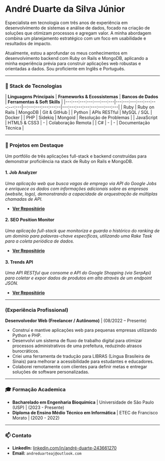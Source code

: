 # André Duarte da Silva Júnior

Especialista em tecnologia com três anos de experiência em desenvolvimento de sistemas e análise de dados, focado na criação de soluções que otimizam processos e agregam valor. A minha abordagem combina um planejamento estratégico com um foco em usabilidade e resultados de impacto.

Atualmente, estou a aprofundar os meus conhecimentos em desenvolvimento backend com Ruby on Rails e MongoDB, aplicando a minha experiência prévia para construir aplicações web robustas e orientadas a dados. Sou proficiente em Inglês e Português.

---

### 💼 Stack de Tecnologias

| **Linguagens Principais** | **Frameworks & Ecossistemas** | **Bancos de Dados** | **Ferramentas & Soft Skills** |
|---:---:---:---:---:---:---|---:---:---:---:---:---:---:---|--:---:---:---:---:--|---:---:---:---:---:---:---:---|
|           Ruby            |          Ruby on Rails        |       MongoDB       |         Git & GitHub          |
|          Python           |          APIs RESTful         |      MySQL / SQL    |           Docker              |
|           PHP             |            Sidekiq            |       Mongoid       |    Resolução de Problemas     |
|        JavaScript         |          HTML5 & CSS3         |          -          |      Colaboração Remota       |
|           C#              |               -               |          -          |     Documentação Técnica      |

---

### 🚀 Projetos em Destaque

Um portfólio de três aplicações full-stack e backend construídas para demonstrar proficiência na stack de Ruby on Rails e MongoDB.

#### 1. Job Analyzer
*Uma aplicação web que busca vagas de emprego via API do Google Jobs e enriquece os dados com informações adicionais sobre as empresas (website, logo), demonstrando a capacidade de orquestração de múltiplas chamadas de API.*
* **[Ver Repositório](https://github.com/ADSJ-code/job-analyzer)**

#### 2. SEO Position Monitor
*Uma aplicação full-stack que monitoriza e guarda o histórico do ranking de um domínio para palavras-chave específicas, utilizando uma Rake Task para a coleta periódica de dados.*
* **[Ver Repositório](https://github.com/ADSJ-code/seo-monitor)**

#### 3. Trends API
*Uma API RESTful que consome a API do Google Shopping (via SerpApi) para coletar e expor dados de produtos em alta através de um endpoint JSON.*
* **[Ver Repositório](https://github.com/ADSJ-code/trends_api)**

---

### (Experiência Profissional)

**Desenvolvedor Web (Freelancer / Autônomo)** | (08/2022 – Presente)
* Construí e mantive aplicações web para pequenas empresas utilizando Python e PHP.
* Desenvolvi um sistema de fluxo de trabalho digital para otimizar processos administrativos de uma prefeitura, reduzindo atrasos burocráticos.
* Criei uma ferramenta de tradução para LIBRAS (Língua Brasileira de Sinais) para melhorar a acessibilidade para estudantes e educadores.
* Colaborei remotamente com clientes para definir metas e entregar soluções de software personalizadas.

---

### 🎓 Formação Academica

* **Bacharelado em Engenharia Bioquímica** | Universidade de São Paulo (USP) | (2023 - Presente)
* **Diploma de Ensino Médio Técnico em Informática** | ETEC de Francisco Morato | (2020 - 2022)

---

### 📫 Contato

* **LinkedIn:** [linkedin.com/in/andré-duarte-243661270](https://linkedin.com/in/andr%C3%A9-duarte-243661270)
* **Email:** `andreduarteaj@outlook.com`
